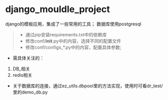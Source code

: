 # django_mouldle_project
django的模板应用，集成了一些常用的工具；
数据库使用postgresql

> * 通过pip安装requirements.txt中的依赖库
> * 修改conf/__init__.py中的内容，选择不同的配置文件
> * 修改conf/configs_*.py中的内容，配置具体参数;
* 需具体关注的：
 1. DB_相关
 2. redis相关
 
* 关于数据库的连接，通过ez_utils.dbpool里的方法实现，使用时可看dr_test/里的demo_db.py
